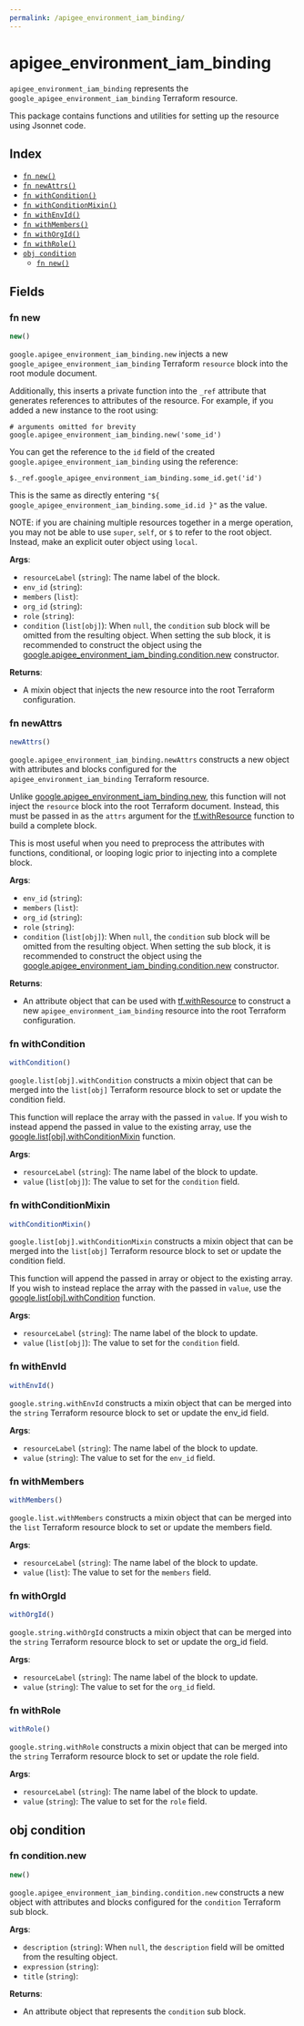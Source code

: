 ```yaml
---
permalink: /apigee_environment_iam_binding/
---
```


# apigee_environment_iam_binding

`apigee_environment_iam_binding` represents the `google_apigee_environment_iam_binding` Terraform resource.



This package contains functions and utilities for setting up the resource using Jsonnet code.


## Index

* [`fn new()`](#fn-new)
* [`fn newAttrs()`](#fn-newattrs)
* [`fn withCondition()`](#fn-withcondition)
* [`fn withConditionMixin()`](#fn-withconditionmixin)
* [`fn withEnvId()`](#fn-withenvid)
* [`fn withMembers()`](#fn-withmembers)
* [`fn withOrgId()`](#fn-withorgid)
* [`fn withRole()`](#fn-withrole)
* [`obj condition`](#obj-condition)
  * [`fn new()`](#fn-conditionnew)

## Fields

### fn new

```ts
new()
```


`google.apigee_environment_iam_binding.new` injects a new `google_apigee_environment_iam_binding` Terraform `resource`
block into the root module document.

Additionally, this inserts a private function into the `_ref` attribute that generates references to attributes of the
resource. For example, if you added a new instance to the root using:

    # arguments omitted for brevity
    google.apigee_environment_iam_binding.new('some_id')

You can get the reference to the `id` field of the created `google.apigee_environment_iam_binding` using the reference:

    $._ref.google_apigee_environment_iam_binding.some_id.get('id')

This is the same as directly entering `"${ google_apigee_environment_iam_binding.some_id.id }"` as the value.

NOTE: if you are chaining multiple resources together in a merge operation, you may not be able to use `super`, `self`,
or `$` to refer to the root object. Instead, make an explicit outer object using `local`.

**Args**:
  - `resourceLabel` (`string`): The name label of the block.
  - `env_id` (`string`): 
  - `members` (`list`): 
  - `org_id` (`string`): 
  - `role` (`string`): 
  - `condition` (`list[obj]`):  When `null`, the `condition` sub block will be omitted from the resulting object. When setting the sub block, it is recommended to construct the object using the [google.apigee_environment_iam_binding.condition.new](#fn-apigee_environment_iam_bindingconditionnew) constructor.

**Returns**:
- A mixin object that injects the new resource into the root Terraform configuration.


### fn newAttrs

```ts
newAttrs()
```


`google.apigee_environment_iam_binding.newAttrs` constructs a new object with attributes and blocks configured for the `apigee_environment_iam_binding`
Terraform resource.

Unlike [google.apigee_environment_iam_binding.new](#fn-apigee_environment_iam_bindingnew), this function will not inject the `resource`
block into the root Terraform document. Instead, this must be passed in as the `attrs` argument for the
[tf.withResource](https://github.com/tf-libsonnet/core/tree/main/docs#fn-withresource) function to build a complete block.

This is most useful when you need to preprocess the attributes with functions, conditional, or looping logic prior to
injecting into a complete block.

**Args**:
  - `env_id` (`string`): 
  - `members` (`list`): 
  - `org_id` (`string`): 
  - `role` (`string`): 
  - `condition` (`list[obj]`):  When `null`, the `condition` sub block will be omitted from the resulting object. When setting the sub block, it is recommended to construct the object using the [google.apigee_environment_iam_binding.condition.new](#fn-apigee_environment_iam_bindingconditionnew) constructor.

**Returns**:
  - An attribute object that can be used with [tf.withResource](https://github.com/tf-libsonnet/core/tree/main/docs#fn-withresource) to construct a new `apigee_environment_iam_binding` resource into the root Terraform configuration.


### fn withCondition

```ts
withCondition()
```

`google.list[obj].withCondition` constructs a mixin object that can be merged into the `list[obj]`
Terraform resource block to set or update the condition field.

This function will replace the array with the passed in `value`. If you wish to instead append the
passed in value to the existing array, use the [google.list[obj].withConditionMixin](TODO) function.


**Args**:
  - `resourceLabel` (`string`): The name label of the block to update.
  - `value` (`list[obj]`): The value to set for the `condition` field.


### fn withConditionMixin

```ts
withConditionMixin()
```

`google.list[obj].withConditionMixin` constructs a mixin object that can be merged into the `list[obj]`
Terraform resource block to set or update the condition field.

This function will append the passed in array or object to the existing array. If you wish
to instead replace the array with the passed in `value`, use the [google.list[obj].withCondition](TODO)
function.


**Args**:
  - `resourceLabel` (`string`): The name label of the block to update.
  - `value` (`list[obj]`): The value to set for the `condition` field.


### fn withEnvId

```ts
withEnvId()
```

`google.string.withEnvId` constructs a mixin object that can be merged into the `string`
Terraform resource block to set or update the env_id field.



**Args**:
  - `resourceLabel` (`string`): The name label of the block to update.
  - `value` (`string`): The value to set for the `env_id` field.


### fn withMembers

```ts
withMembers()
```

`google.list.withMembers` constructs a mixin object that can be merged into the `list`
Terraform resource block to set or update the members field.



**Args**:
  - `resourceLabel` (`string`): The name label of the block to update.
  - `value` (`list`): The value to set for the `members` field.


### fn withOrgId

```ts
withOrgId()
```

`google.string.withOrgId` constructs a mixin object that can be merged into the `string`
Terraform resource block to set or update the org_id field.



**Args**:
  - `resourceLabel` (`string`): The name label of the block to update.
  - `value` (`string`): The value to set for the `org_id` field.


### fn withRole

```ts
withRole()
```

`google.string.withRole` constructs a mixin object that can be merged into the `string`
Terraform resource block to set or update the role field.



**Args**:
  - `resourceLabel` (`string`): The name label of the block to update.
  - `value` (`string`): The value to set for the `role` field.


## obj condition



### fn condition.new

```ts
new()
```


`google.apigee_environment_iam_binding.condition.new` constructs a new object with attributes and blocks configured for the `condition`
Terraform sub block.



**Args**:
  - `description` (`string`):  When `null`, the `description` field will be omitted from the resulting object.
  - `expression` (`string`): 
  - `title` (`string`): 

**Returns**:
  - An attribute object that represents the `condition` sub block.

